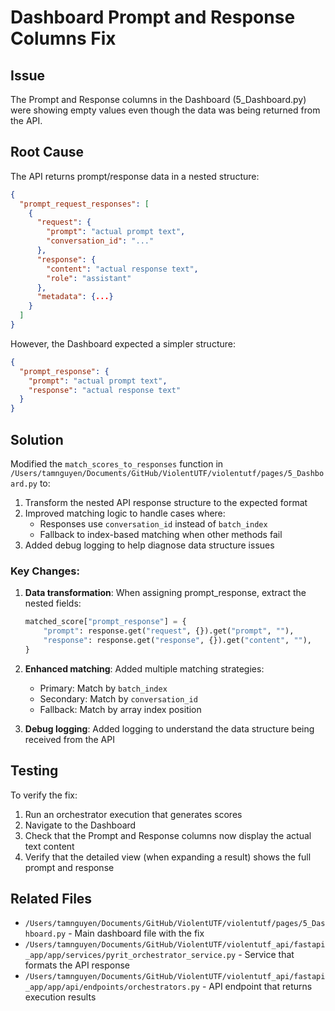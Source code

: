 # Dashboard Prompt and Response Columns Fix

## Issue
The Prompt and Response columns in the Dashboard (5_Dashboard.py) were showing empty values even though the data was being returned from the API.

## Root Cause
The API returns prompt/response data in a nested structure:
```json
{
  "prompt_request_responses": [
    {
      "request": {
        "prompt": "actual prompt text",
        "conversation_id": "..."
      },
      "response": {
        "content": "actual response text",
        "role": "assistant"
      },
      "metadata": {...}
    }
  ]
}
```

However, the Dashboard expected a simpler structure:
```json
{
  "prompt_response": {
    "prompt": "actual prompt text",
    "response": "actual response text"
  }
}
```

## Solution
Modified the `match_scores_to_responses` function in `/Users/tamnguyen/Documents/GitHub/ViolentUTF/violentutf/pages/5_Dashboard.py` to:

1. Transform the nested API response structure to the expected format
2. Improved matching logic to handle cases where:
   - Responses use `conversation_id` instead of `batch_index`
   - Fallback to index-based matching when other methods fail
3. Added debug logging to help diagnose data structure issues

### Key Changes:
1. **Data transformation**: When assigning prompt_response, extract the nested fields:
   ```python
   matched_score["prompt_response"] = {
       "prompt": response.get("request", {}).get("prompt", ""),
       "response": response.get("response", {}).get("content", ""),
   }
   ```

2. **Enhanced matching**: Added multiple matching strategies:
   - Primary: Match by `batch_index`
   - Secondary: Match by `conversation_id`
   - Fallback: Match by array index position

3. **Debug logging**: Added logging to understand the data structure being received from the API

## Testing
To verify the fix:
1. Run an orchestrator execution that generates scores
2. Navigate to the Dashboard
3. Check that the Prompt and Response columns now display the actual text content
4. Verify that the detailed view (when expanding a result) shows the full prompt and response

## Related Files
- `/Users/tamnguyen/Documents/GitHub/ViolentUTF/violentutf/pages/5_Dashboard.py` - Main dashboard file with the fix
- `/Users/tamnguyen/Documents/GitHub/ViolentUTF/violentutf_api/fastapi_app/app/services/pyrit_orchestrator_service.py` - Service that formats the API response
- `/Users/tamnguyen/Documents/GitHub/ViolentUTF/violentutf_api/fastapi_app/app/api/endpoints/orchestrators.py` - API endpoint that returns execution results
